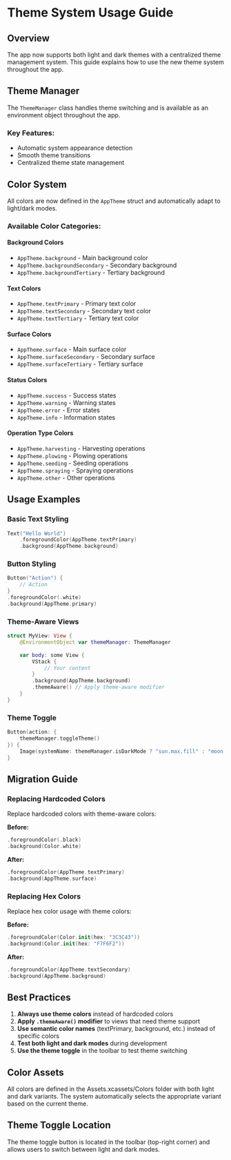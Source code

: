 # Theme System Usage Guide

## Overview
The app now supports both light and dark themes with a centralized theme management system. This guide explains how to use the new theme system throughout the app.

## Theme Manager
The `ThemeManager` class handles theme switching and is available as an environment object throughout the app.

### Key Features:
- Automatic system appearance detection
- Smooth theme transitions
- Centralized theme state management

## Color System
All colors are now defined in the `AppTheme` struct and automatically adapt to light/dark modes.

### Available Color Categories:

#### Background Colors
- `AppTheme.background` - Main background color
- `AppTheme.backgroundSecondary` - Secondary background
- `AppTheme.backgroundTertiary` - Tertiary background

#### Text Colors
- `AppTheme.textPrimary` - Primary text color
- `AppTheme.textSecondary` - Secondary text color
- `AppTheme.textTertiary` - Tertiary text color

#### Surface Colors
- `AppTheme.surface` - Main surface color
- `AppTheme.surfaceSecondary` - Secondary surface
- `AppTheme.surfaceTertiary` - Tertiary surface

#### Status Colors
- `AppTheme.success` - Success states
- `AppTheme.warning` - Warning states
- `AppTheme.error` - Error states
- `AppTheme.info` - Information states

#### Operation Type Colors
- `AppTheme.harvesting` - Harvesting operations
- `AppTheme.plowing` - Plowing operations
- `AppTheme.seeding` - Seeding operations
- `AppTheme.spraying` - Spraying operations
- `AppTheme.other` - Other operations

## Usage Examples

### Basic Text Styling
```swift
Text("Hello World")
    .foregroundColor(AppTheme.textPrimary)
    .background(AppTheme.background)
```

### Button Styling
```swift
Button("Action") {
    // Action
}
.foregroundColor(.white)
.background(AppTheme.primary)
```

### Theme-Aware Views
```swift
struct MyView: View {
    @EnvironmentObject var themeManager: ThemeManager
    
    var body: some View {
        VStack {
            // Your content
        }
        .background(AppTheme.background)
        .themeAware() // Apply theme-aware modifier
    }
}
```

### Theme Toggle
```swift
Button(action: {
    themeManager.toggleTheme()
}) {
    Image(systemName: themeManager.isDarkMode ? "sun.max.fill" : "moon.fill")
}
```

## Migration Guide

### Replacing Hardcoded Colors
Replace hardcoded colors with theme-aware colors:

**Before:**
```swift
.foregroundColor(.black)
.background(Color.white)
```

**After:**
```swift
.foregroundColor(AppTheme.textPrimary)
.background(AppTheme.surface)
```

### Replacing Hex Colors
Replace hex color usage with theme colors:

**Before:**
```swift
.foregroundColor(Color.init(hex: "3C3C43"))
.background(Color.init(hex: "F7F6F2"))
```

**After:**
```swift
.foregroundColor(AppTheme.textSecondary)
.background(AppTheme.background)
```

## Best Practices

1. **Always use theme colors** instead of hardcoded colors
2. **Apply `.themeAware()` modifier** to views that need theme support
3. **Use semantic color names** (textPrimary, background, etc.) instead of specific colors
4. **Test both light and dark modes** during development
5. **Use the theme toggle** in the toolbar to test theme switching

## Color Assets
All colors are defined in the Assets.xcassets/Colors folder with both light and dark variants. The system automatically selects the appropriate variant based on the current theme.

## Theme Toggle Location
The theme toggle button is located in the toolbar (top-right corner) and allows users to switch between light and dark modes.
